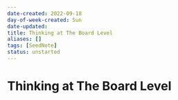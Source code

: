 ```yaml
---
date-created: 2022-09-18
day-of-week-created: Sun
date-updated: 
title: Thinking at The Board Level
aliases: []
tags: [SeedNote]
status: unstarted
---
```


# Thinking at The Board Level
